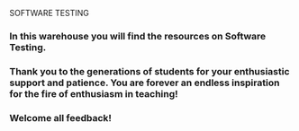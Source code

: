 ﻿SOFTWARE TESTING

### In this warehouse you will find the resources on Software Testing.


### Thank you to the generations of students for your enthusiastic support and patience. You are forever an endless inspiration for the fire of enthusiasm in teaching!

### Welcome all feedback!
